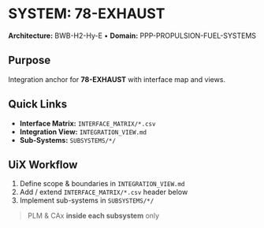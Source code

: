 # SYSTEM: 78-EXHAUST

**Architecture:** BWB-H2-Hy-E • **Domain:** PPP-PROPULSION-FUEL-SYSTEMS

## Purpose

Integration anchor for **78-EXHAUST** with interface map and views.

## Quick Links

- **Interface Matrix:** `INTERFACE_MATRIX/*.csv`
- **Integration View:** `INTEGRATION_VIEW.md`
- **Sub-Systems:** `SUBSYSTEMS/*/`

## UiX Workflow

1. Define scope & boundaries in `INTEGRATION_VIEW.md`
2. Add / extend `INTERFACE_MATRIX/*.csv` header below
3. Implement sub-systems in `SUBSYSTEMS/*/`

> PLM & CAx **inside each subsystem** only
